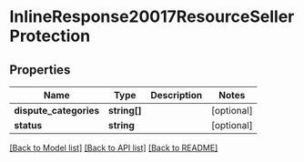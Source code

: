 # InlineResponse20017ResourceSellerProtection

## Properties
Name | Type | Description | Notes
------------ | ------------- | ------------- | -------------
**dispute_categories** | **string[]** |  | [optional] 
**status** | **string** |  | [optional] 

[[Back to Model list]](../README.md#documentation-for-models) [[Back to API list]](../README.md#documentation-for-api-endpoints) [[Back to README]](../README.md)


